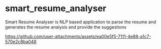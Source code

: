 # smart_resume_analyser
Smart Resume Analyser is NLP based application to parse the resume and generates the resume analysis and provide the suggestions


https://github.com/user-attachments/assets/ea00e5f5-7111-4e88-a1c7-570e2c8ba048

